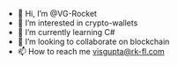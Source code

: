 - 👋 Hi, I’m @VG-Rocket
- 👀 I’m interested in crypto-wallets
- 🌱 I’m currently learning C#
- 💞️ I’m looking to collaborate on blockchain
- 📫 How to reach me visgupta@rk-fl.com

<!---
VG-Rocket/VG-Rocket is a ✨ special ✨ repository because its `README.md` (this file) appears on your GitHub profile.
You can click the Preview link to take a look at your changes.
--->
